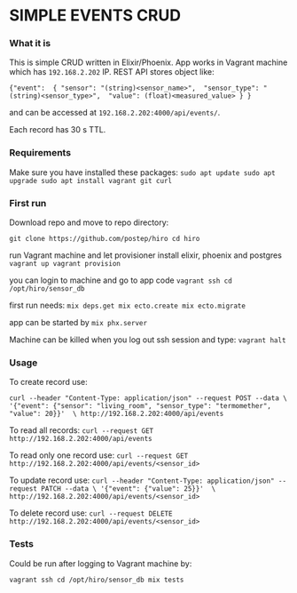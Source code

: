 # SIMPLE EVENTS CRUD

### What it is
This is simple CRUD written in Elixir/Phoenix. App works in Vagrant machine which has `192.168.2.202` IP. REST API stores object like:

`
{"event": 
	{
		"sensor": "(string)<sensor_name>", 
		"sensor_type": "(string)<sensor_type>", 
		"value": (float)<measured_value>
	}
}
`

and can be accessed at `192.168.2.202:4000/api/events/`.

Each record has 30 s TTL. 


### Requirements

Make sure you have installed these packages:
`
sudo apt update
sudo apt upgrade
sudo apt install vagrant git curl
`


### First run

Download repo and move to repo directory:

`
git clone https://github.com/postep/hiro
cd hiro
`

run Vagrant machine and let provisioner install elixir, phoenix and postgres
`
vagrant up
vagrant provision
`

you can login to machine and go to app code
`
vagrant ssh
cd /opt/hiro/sensor_db
`

first run needs:
`
mix deps.get
mix ecto.create
mix ecto.migrate
`


app can be started by
`
mix phx.server
`


Machine can be killed when you log out ssh session and type:
`
vagrant halt
`



### Usage

To create record use:

`
curl --header "Content-Type: application/json" --request POST --data \
	'{"event": {"sensor": "living_room", "sensor_type": "termomether", "value": 20}}'  \
	http://192.168.2.202:4000/api/events
`

To read all records:
`
curl --request GET http://192.168.2.202:4000/api/events
`

To read only one record use:
`
curl --request GET http://192.168.2.202:4000/api/events/<sensor_id>
`

To update record use:
`
curl --header "Content-Type: application/json" --request PATCH --data \
	'{"event": {"value": 25}}'  \
	http://192.168.2.202:4000/api/events/<sensor_id>
`


To delete record use:
`curl --request DELETE http://192.168.2.202:4000/api/events/<sensor_id>
`


### Tests

Could be run after logging to Vagrant machine by:

`
vagrant ssh
cd /opt/hiro/sensor_db
mix tests
`

